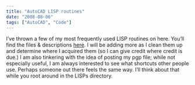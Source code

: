 ```yaml
---
title: "AutoCAD LISP routines"
date: "2008-08-06"
tags: ["AutoCAD", "Code"]
---
```


I’ve thrown a few of my most frequently used LISP routines on here. You’ll find the files & descriptions [here](http://scenic-shop.com/ss/ss/CAD/LISPs.html "Acad Lisps"). I will be adding more as I clean them up and determine where I acquired them (so I can give credit where credit is due.) I am also tinkering with the idea of posting my pgp file; while not especially useful, I am always interested to see what shortcuts other people use. Perhaps someone out there feels the same way. I’ll think about that while you root around in the LISPs directory.
